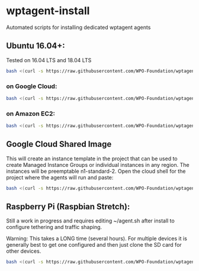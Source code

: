 # wptagent-install
Automated scripts for installing dedicated wptagent agents

## Ubuntu 16.04+:
Tested on 16.04 LTS and 18.04 LTS

```bash
bash <(curl -s https://raw.githubusercontent.com/WPO-Foundation/wptagent-install/master/ubuntu.sh)
```

### on Google Cloud:

```bash
bash <(curl -s https://raw.githubusercontent.com/WPO-Foundation/wptagent-install/master/gce_ubuntu.sh)
```

### on Amazon EC2:

```bash
bash <(curl -s https://raw.githubusercontent.com/WPO-Foundation/wptagent-install/master/ec2_ubuntu.sh)
```

## Google Cloud Shared Image
This will create an instance template in the project that can be used to create Managed Instance Groups or individual instances in any region. The instances will be preemptable n1-standard-2.
Open the cloud shell for the project where the agents will run and paste:

```bash
bash <(curl -s https://raw.githubusercontent.com/WPO-Foundation/wptagent-install/master/gce_image.sh)
```

## Raspberry Pi (Raspbian Stretch):
Still a work in progress and requires editing ~/agent.sh after install to configure tethering and traffic shaping.

Warning: This takes a LONG time (several hours).  For multiple devices it is generally best to get one configured and then just clone the SD card for other devices.

```bash
bash <(curl -s https://raw.githubusercontent.com/WPO-Foundation/wptagent-install/master/raspbian.sh)
```
